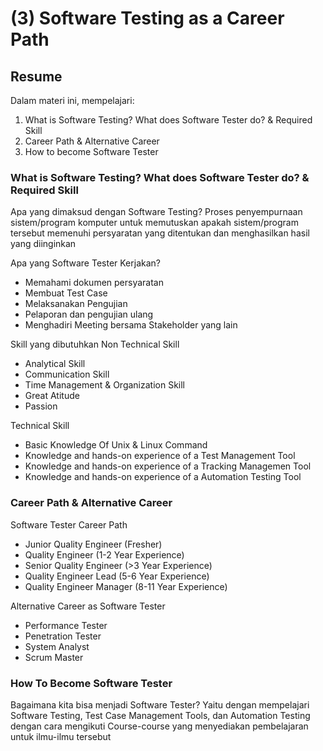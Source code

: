# (3) Software Testing as a Career Path

## Resume
Dalam materi ini, mempelajari:
1. What is Software Testing? What does Software Tester do? & Required Skill
2. Career Path & Alternative Career
3. How to become Software Tester

### What is Software Testing? What does Software Tester do? & Required Skill

Apa yang dimaksud dengan Software Testing? 
Proses penyempurnaan sistem/program komputer untuk memutuskan apakah sistem/program tersebut memenuhi 
persyaratan yang ditentukan dan menghasilkan hasil yang diinginkan

Apa yang Software Tester Kerjakan?
- Memahami dokumen persyaratan
- Membuat Test Case
- Melaksanakan Pengujian
- Pelaporan dan pengujian ulang
- Menghadiri Meeting bersama Stakeholder yang lain 

Skill yang dibutuhkan
Non Technical Skill
- Analytical Skill
- Communication Skill
- Time Management & Organization Skill
- Great Atitude
- Passion

Technical Skill
- Basic Knowledge Of Unix & Linux Command
- Knowledge and hands-on experience of a Test Management Tool
- Knowledge and hands-on experience of a Tracking Managemen Tool
- Knowledge and hands-on experience of a Automation Testing Tool

### Career Path & Alternative Career

Software Tester Career Path
- Junior Quality Engineer (Fresher)
- Quality Engineer (1-2 Year Experience)
- Senior Quality Engineer (>3 Year Experience)
- Quality Engineer Lead (5-6 Year Experience)
- Quality Engineer Manager (8-11 Year Experience)

Alternative Career as Software Tester
- Performance Tester
- Penetration Tester
- System Analyst
- Scrum Master

### How To Become Software Tester

Bagaimana kita bisa menjadi Software Tester?
Yaitu dengan mempelajari Software Testing, Test Case Management Tools, dan Automation Testing dengan cara mengikuti
Course-course yang menyediakan pembelajaran untuk ilmu-ilmu tersebut
